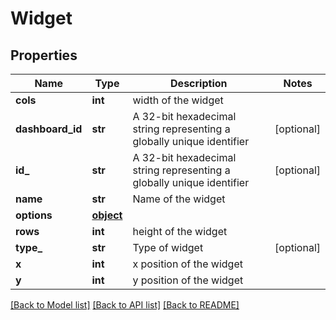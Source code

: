 # Widget

## Properties
Name | Type | Description | Notes
------------ | ------------- | ------------- | -------------
**cols** | **int** | width of the widget | 
**dashboard_id** | **str** | A 32-bit hexadecimal string representing a globally unique identifier | [optional] 
**id_** | **str** | A 32-bit hexadecimal string representing a globally unique identifier | [optional] 
**name** | **str** | Name of the widget | 
**options** | [**object**](.md) |  | 
**rows** | **int** | height of the widget | 
**type_** | **str** | Type of widget | [optional] 
**x** | **int** | x position of the widget | 
**y** | **int** | y position of the widget | 

[[Back to Model list]](../README.md#documentation-for-models) [[Back to API list]](../README.md#documentation-for-api-endpoints) [[Back to README]](../README.md)



